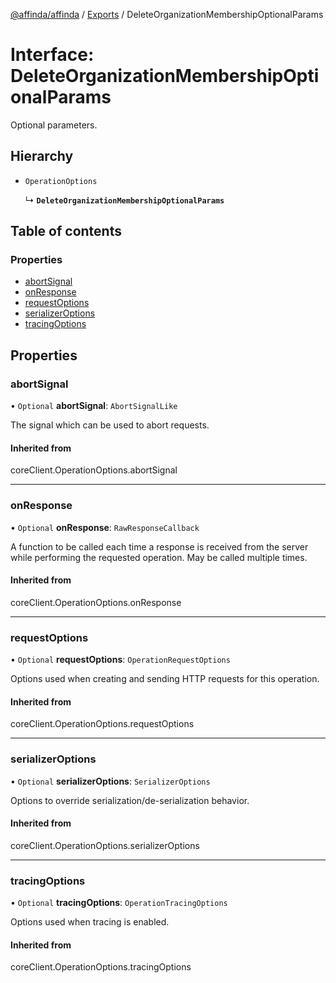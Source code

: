 [@affinda/affinda](../README.md) / [Exports](../modules.md) / DeleteOrganizationMembershipOptionalParams

# Interface: DeleteOrganizationMembershipOptionalParams

Optional parameters.

## Hierarchy

- `OperationOptions`

  ↳ **`DeleteOrganizationMembershipOptionalParams`**

## Table of contents

### Properties

- [abortSignal](DeleteOrganizationMembershipOptionalParams.md#abortsignal)
- [onResponse](DeleteOrganizationMembershipOptionalParams.md#onresponse)
- [requestOptions](DeleteOrganizationMembershipOptionalParams.md#requestoptions)
- [serializerOptions](DeleteOrganizationMembershipOptionalParams.md#serializeroptions)
- [tracingOptions](DeleteOrganizationMembershipOptionalParams.md#tracingoptions)

## Properties

### abortSignal

• `Optional` **abortSignal**: `AbortSignalLike`

The signal which can be used to abort requests.

#### Inherited from

coreClient.OperationOptions.abortSignal

___

### onResponse

• `Optional` **onResponse**: `RawResponseCallback`

A function to be called each time a response is received from the server
while performing the requested operation.
May be called multiple times.

#### Inherited from

coreClient.OperationOptions.onResponse

___

### requestOptions

• `Optional` **requestOptions**: `OperationRequestOptions`

Options used when creating and sending HTTP requests for this operation.

#### Inherited from

coreClient.OperationOptions.requestOptions

___

### serializerOptions

• `Optional` **serializerOptions**: `SerializerOptions`

Options to override serialization/de-serialization behavior.

#### Inherited from

coreClient.OperationOptions.serializerOptions

___

### tracingOptions

• `Optional` **tracingOptions**: `OperationTracingOptions`

Options used when tracing is enabled.

#### Inherited from

coreClient.OperationOptions.tracingOptions
